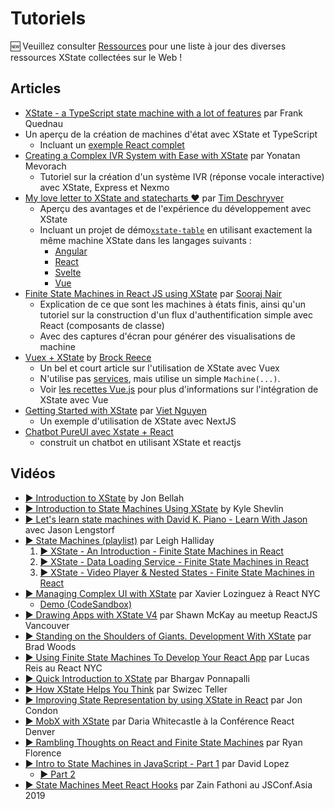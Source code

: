 # Tutoriels

🆕 Veuillez consulter [Ressources](./resources.md) pour une liste à jour des diverses ressources XState collectées sur le Web !

## Articles

- [XState - a TypeScript state machine with a lot of features](http://realfiction.net/2019/01/30/xstate-a-typescript-state-machine-with-a-lot-of-features) par Frank Quednau
- Un aperçu de la création de machines d'état avec XState et TypeScript
  - Incluant un [exemple React complet](https://github.com/flq/test-of-xstate)
- [Creating a Complex IVR System with Ease with XState](https://www.nexmo.com/blog/2019/06/20/creating-a-complex-ivr-system-with-ease-with-xstate/) par Yonatan Mevorach
  - Tutoriel sur la création d'un système IVR (réponse vocale interactive) avec XState, Express et Nexmo
- [My love letter to XState and statecharts ♥](https://dev.to/timdeschryver/my-love-letter-to-xstate-and-statecharts-287b) par [Tim Deschryver](https://dev.to/timdeschryver)
  - Aperçu des avantages et de l'expérience du développement avec XState
  - Incluant un projet de démo[`xstate-table`](https://github.com/timdeschryver/xstate-table) en utilisant exactement la même machine XState dans les langages suivants :
    - [Angular](https://stackblitz.com/edit/xstate-angular-table)
    - [React](https://codesandbox.io/s/1dtmk)
    - [Svelte](https://codesandbox.io/s/yb6lq)
    - [Vue](https://codesandbox.io/s/707t4)
- [Finite State Machines in React JS using XState](https://www.skcript.com/svr/finite-state-machines-in-react-js-using-xstate/) par [Sooraj Nair](https://www.linkedin.com/in/sooraj-nair-a81543172/)
  - Explication de ce que sont les machines à états finis, ainsi qu'un tutoriel sur la construction d'un flux d'authentification simple avec React (composants de classe)
  - Avec des captures d'écran pour générer des visualisations de machine
- [Vuex + XState](https://medium.com/@brockreece/vuex-xstate-4f9ea23bb24e) by [Brock Reece](https://medium.com/@brockreece)
  - Un bel et court article sur l'utilisation de XState avec Vuex
  - N'utilise pas [services](../guides/interpretation.md), mais utilise un simple `Machine(...)`.
  - Voir [les recettes Vue.js](../recipes/vue.md) pour plus d'informations sur l'intégration de XState avec Vue
- [Getting Started with XState](https://www.vietnguyen.site/getting-started-with-xstate/) par [Viet Nguyen](https://www.vietnguyen.site)
  - Un exemple d'utilisation de XState avec NextJS
- [Chatbot PureUI avec Xstate + React](https://dev.to/cris_o/pure-ui-using-xstate-and-reactjs-5em7)
  - construit un chatbot en utilisant XState et reactjs

## Vidéos

- [▶ Introduction to XState](https://www.youtube.com/watch?v=73Ch_EL4YVc) by Jon Bellah
- [▶ Introduction to State Machines Using XState](https://egghead.io/courses/introduction-to-state-machines-using-xstate) by Kyle Shevlin
- [▶ Let's learn state machines with David K. Piano - Learn With Jason](https://www.youtube.com/watch?v=czi24DqUfSA) avec Jason Lengstorf
- [▶ State Machines (playlist)](https://www.youtube.com/watch?v=iDZxjJYMOUQ&list=PL8fumNHsC-3MFSqjrn603qkkK6KY3PBDZ) par Leigh Halliday
  1. [▶ XState - An Introduction - Finite State Machines in React](https://www.youtube.com/watch?v=iDZxjJYMOUQ&list=PL8fumNHsC-3MFSqjrn603qkkK6KY3PBDZ&index=1)
  2. [▶ XState - Data Loading Service - Finite State Machines in React](https://www.youtube.com/watch?v=XaHk9vhmus4&list=PL8fumNHsC-3MFSqjrn603qkkK6KY3PBDZ&index=2)
  3. [▶ XState - Video Player & Nested States - Finite State Machines in React](https://www.youtube.com/watch?v=d8V5vcZOQe4&list=PL8fumNHsC-3MFSqjrn603qkkK6KY3PBDZ&index=3)
- [▶ Managing Complex UI with XState](https://www.youtube.com/watch?v=i0rhP7TTQBg) par Xavier Lozinguez à React NYC
  - [Demo (CodeSandbox)](https://codesandbox.io/s/k06kloqzyo)
- [▶ Drawing Apps with XState V4](https://www.youtube.com/watch?v=jw03YmNffks) par Shawn McKay au meetup ReactJS Vancouver
- [▶ Standing on the Shoulders of Giants. Development With XState](https://www.youtube.com/watch?v=GuzcWkVrqLg) par Brad Woods
- [▶ Using Finite State Machines To Develop Your React App](https://www.youtube.com/watch?v=p_md9SZEKV8) par Lucas Reis au React NYC
- [▶ Quick Introduction to XState](https://www.youtube.com/watch?v=QUPEDXp4ljs) par Bhargav Ponnapalli
- [▶ How XState Helps You Think](https://www.youtube.com/watch?v=JfU3uPU7Q9Q) par Swizec Teller
- [▶ Improving State Representation by using XState in React](https://www.youtube.com/watch?v=hG3UHNCUdzQ) par Jon Condon
- [▶ MobX with XState](https://www.youtube.com/watch?v=Va_d5JmDHnA) par Daria Whitecastle à la Conférence React Denver
- [▶ Rambling Thoughts on React and Finite State Machines](https://www.youtube.com/watch?v=WbhpQXH7XMw) par Ryan Florence
- [▶ Intro to State Machines in JavaScript - Part 1](https://www.youtube.com/watch?v=HBJ-8YEw39E) par David Lopez
  - [▶ Part 2](https://www.youtube.com/watch?v=dB1tGv2WGBI)
- [▶ State Machines Meet React Hooks](https://www.youtube.com/watch?v=ioh7aqrBcs0) par Zain Fathoni au JSConf.Asia 2019
